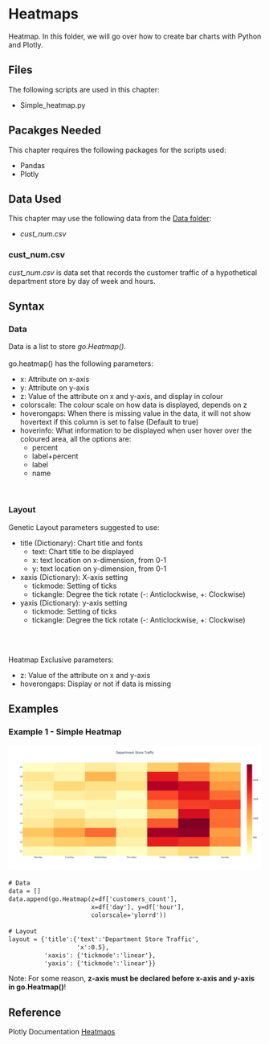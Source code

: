 # Heatmaps
Heatmap. In this folder, we will go over how to create bar charts with Python and Plotly.

## Files
The following scripts are used in this chapter:
<ul>
	<li>Simple_heatmap.py</li>
</ul>

## Pacakges Needed
This chapter requires the following packages for the scripts used:
<ul>
	<li>Pandas</li>
	<li>Plotly</li>
</ul>

## Data Used
This chapter may use the following data from the [Data folder](../Data):
<ul>
	<li><i>cust_num.csv</i></li>
</ul>

### cust_num.csv
<i>cust_num.csv</i> is data set that records the customer traffic of a hypothetical department store by day of week and hours.

## Syntax
### Data
Data is a list to store <i>go.Heatmap()</i>.
<br><br>
go.heatmap() has the following parameters:
<ul>
	<li>x: Attribute on x-axis</li>
	<li>y: Attribute on y-axis</li>
	<li>z: Value of the attribute on x and y-axis, and display in colour</li>
	<li>colorscale: The colour scale on how data is displayed, depends on z</li>
	<li>hoverongaps: When there is missing value in the data, it will not show hovertext if this column is set to false (Default to true)</li>
	<li>hoverinfo: What information to be displayed when user hover over the coloured area, all the options are:
		<ul>
			<li>percent</li>
			<li>label+percent</li>
			<li>label</li>
			<li>name</li>
		</ul></li>
</ul>
<br>


### Layout
Genetic Layout parameters suggested to use:
<ul>
	<li>title (Dictionary): Chart title and fonts 
		<ul>
			<li>text: Chart title to be displayed</li>
			<li>x: text location on x-dimension, from 0-1</li>
			<li>y: text location on y-dimension, from 0-1</li>
		</ul></li>
	<li>xaxis (Dictionary): X-axis setting
		<ul>
			<li>tickmode: Setting of ticks</li>
			<li>tickangle: Degree the tick rotate (-: Anticlockwise, +: Clockwise)</li>
		</ul></li>
	<li>yaxis (Dictionary): y-axis setting
		<ul>
			<li>tickmode: Setting of ticks</li>
			<li>tickangle: Degree the tick rotate (-: Anticlockwise, +: Clockwise)</li>
		</ul></li>
</ul>
<br><br>

Heatmap Exclusive parameters:
<ul>
	<li>z: Value of the attribute on x and y-axis</li>
	<li>hoverongaps: Display or not if data is missing</li>
</ul>

## Examples
### Example 1 - Simple Heatmap
<img src=simpleheatmap.png>

```
# Data
data = []
data.append(go.Heatmap(z=df['customers_count'],
	                   x=df['day'], y=df['hour'],
	                   colorscale='ylorrd'))

# Layout
layout = {'title':{'text':'Department Store Traffic',
	               'x':0.5},
	      'xaxis': {'tickmode':'linear'},
	      'yaxis': {'tickmode':'linear'}}

```

Note: For some reason, <b>z-axis must be declared before x-axis and y-axis in go.Heatmap()</b>!

## Reference
Plotly Documentation <a href="https://plotly.com/python/heatmaps/">Heatmaps</a>